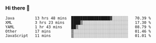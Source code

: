 ### Hi there 👋

<!--
**urzz/urzz** is a ✨ _special_ ✨ repository because its `README.md` (this file) appears on your GitHub profile.

Here are some ideas to get you started:

- 🔭 I’m currently working on ...
- 🌱 I’m currently learning ...
- 👯 I’m looking to collaborate on ...
- 🤔 I’m looking for help with ...
- 💬 Ask me about ...
- 📫 How to reach me: ...
- 😄 Pronouns: ...
- ⚡ Fun fact: ...
-->

<!--START_SECTION:waka-->
```text
Java         13 hrs 48 mins  █████████████████▓░░░░░░░   70.39 % 
XML          3 hrs 23 mins   ████▒░░░░░░░░░░░░░░░░░░░░   17.30 % 
YAML         1 hr 43 mins    ██▒░░░░░░░░░░░░░░░░░░░░░░   08.79 % 
Other        17 mins         ▒░░░░░░░░░░░░░░░░░░░░░░░░   01.46 % 
JavaScript   11 mins         ▒░░░░░░░░░░░░░░░░░░░░░░░░   01.01 % 
```
<!--END_SECTION:waka-->
